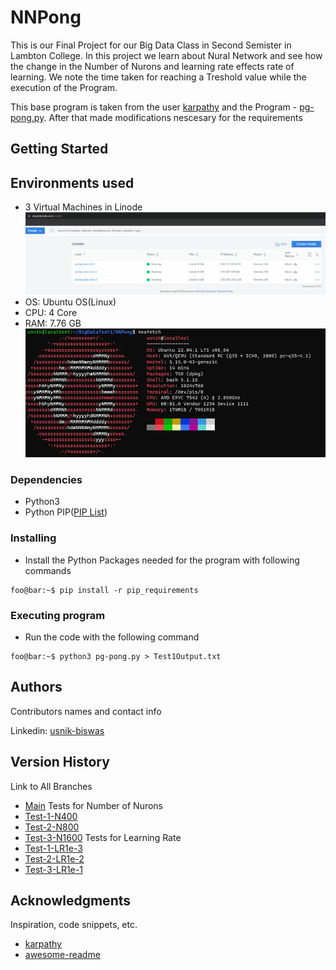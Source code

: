 # NNPong

This is our Final Project for our Big Data Class in Second Semister in Lambton College. In this project we learn about Nural Network and see how the change in the Number of Nurons and learning rate effects rate of learning. We note the time taken for reaching a Treshold value while the execution of the Program.

This base program is taken from the user [karpathy](https://gist.github.com/karpathy) and the Program - [pg-pong.py](https://gist.github.com/karpathy/a4166c7fe253700972fcbc77e4ea32c5). After that made modifications nescesary for the requirements

## Getting Started

## Environments used
* 3 Virtual Machines in Linode 
![Linode-ScreenShot](ScreenShots/Linode-Dashboard.png)
* OS: Ubuntu OS(Linux)
* CPU: 4 Core
* RAM: 7.76 GB
![Screenshot](ScreenShots/System_Specification.png)

### Dependencies 

* Python3
* Python PIP([PIP List](https://github.com/UsnikB/NNPong/blob/main/pip_requirements))

### Installing

* Install the Python Packages needed for the program with following commands
```console
foo@bar:~$ pip install -r pip_requirements
```

### Executing program

* Run the code with the following command
```console
foo@bar:~$ python3 pg-pong.py > Test1Output.txt
```

## Authors

Contributors names and contact info

Linkedin: [usnik-biswas](https://www.linkedin.com/in/usnik-biswas/)

## Version History

Link to All Branches
* [Main](https://github.com/UsnikB/NNPong/tree/main)
Tests for Number of Nurons
* [Test-1-N400](https://github.com/UsnikB/NNPong/tree/Test-1-N400)
* [Test-2-N800](https://github.com/UsnikB/NNPong/tree/Test-2-N800)
* [Test-3-N1600](https://github.com/UsnikB/NNPong/tree/Test-3-N1600)
Tests for Learning Rate
* [Test-1-LR1e-3](https://github.com/UsnikB/NNPong/tree/Test-1-LR1e-3)
* [Test-2-LR1e-2](https://github.com/UsnikB/NNPong/tree/Test-2-LR1e-2)
* [Test-3-LR1e-1](https://github.com/UsnikB/NNPong/tree/Test-3-LR1e-1)

## Acknowledgments

Inspiration, code snippets, etc.
* [karpathy](https://gist.github.com/karpathy)
* [awesome-readme](https://github.com/matiassingers/awesome-readme)
